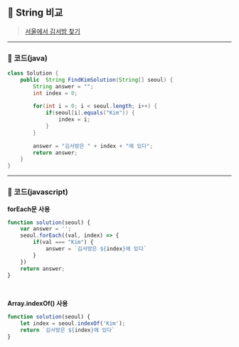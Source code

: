 ## 📝 String 비교
>[서울에서 김서방 찾기](https://programmers.co.kr/learn/courses/30/lessons/12919)
----

### 📍 코드(java)
```java
class Solution {
	public  String FindKimSolution(String[] seoul) {
		String answer = "";
		int index = 0;
		
		for(int i = 0; i < seoul.length; i++) {
			if(seoul[i].equals("Kim")) {
				index = i;
			}
		}
		
		answer = "김서방은 " + index + "에 있다";
		return answer;
	}
}
```

---
### 📍 코드(javascript)
**forEach문 사용**
```javascript
function solution(seoul) {
    var answer = '';
    seoul.forEach((val, index) => {
        if(val === "Kim") {
            answer = `김서방은 ${index}에 있다`
        }
    })
    return answer;
}
```
<br />

**Array.indexOf() 사용**
```javascript
function solution(seoul) { 
    let index = seoul.indexOf('Kim');
    return `김서방은 ${index}에 있다`
}
```
